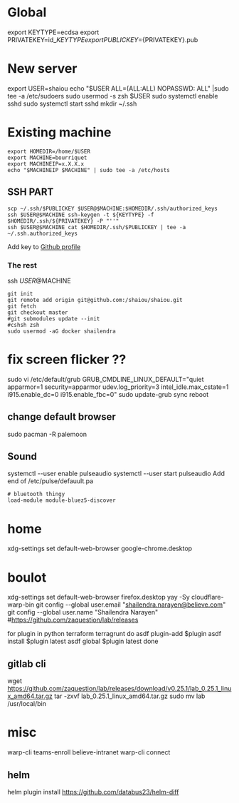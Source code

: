 # Global
export KEYTYPE=ecdsa
export PRIVATEKEY=id_${KEYTYPE}
export PUBLICKEY=${PRIVATEKEY}.pub
# New server
export USER=shaiou
echo "$USER ALL=(ALL:ALL) NOPASSWD: ALL" |sudo tee -a /etc/sudoers
sudo usermod -s zsh $USER
sudo systemctl enable sshd
sudo systemctl start sshd
mkdir ~/.ssh

# Existing machine
```
export HOMEDIR=/home/$USER
export MACHINE=bourriquet
export MACHINEIP=x.X.X.x
echo "$MACHINEIP $MACHINE" | sudo tee -a /etc/hosts
```
## SSH PART
```
scp ~/.ssh/$PUBLICKEY $USER@$MACHINE:$HOMEDIR/.ssh/authorized_keys
ssh $USER@$MACHINE ssh-keygen -t ${KEYTYPE} -f $HOMEDIR/.ssh/${PRIVATEKEY} -P "''"
ssh $USER@$MACHINE cat $HOMEDIR/.ssh/$PUBLICKEY | tee -a ~/.ssh.authorized_keys
```
Add key to [Github profile](https://github.com/settings/keys)
### The rest
ssh $USER@$MACHINE
```
git init
git remote add origin git@github.com:/shaiou/shaiou.git
git fetch
git checkout master
#git submodules update --init
#cshsh zsh
sudo usermod -aG docker shailendra
```

# fix screen flicker ??
sudo vi /etc/default/grub
GRUB_CMDLINE_LINUX_DEFAULT="quiet  apparmor=1 security=apparmor udev.log_priority=3 intel_idle.max_cstate=1 i915.enable_dc=0 i915.enable_fbc=0"
sudo update-grub sync
reboot


## change default browser
sudo pacman -R palemoon

## Sound
systemctl  --user enable pulseaudio
systemctl  --user start pulseaudio
Add end of /etc/pulse/defauult.pa
```
# bluetooth thingy
load-module module-bluez5-discover
```

# home
xdg-settings set default-web-browser google-chrome.desktop

# boulot
xdg-settings set default-web-browser firefox.desktop
yay -Sy cloudflare-warp-bin
git config --global user.email "shailendra.narayen@believe.com"
git config --global user.name  "Shailendra Narayen"
#https://github.com/zaquestion/lab/releases

for plugin in python terraform terragrunt
do
  asdf plugin-add $plugin
  asdf install $plugin latest
  asdf global $plugin latest
done
## gitlab cli
wget https://github.com/zaquestion/lab/releases/download/v0.25.1/lab_0.25.1_linux_amd64.tar.gz
tar -zxvf lab_0.25.1_linux_amd64.tar.gz
sudo mv lab /usr/local/bin

# misc
warp-cli teams-enroll believe-intranet
warp-cli connect

## helm
helm plugin install https://github.com/databus23/helm-diff
